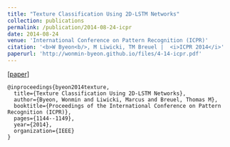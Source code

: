 ```yaml
---
title: "Texture Classification Using 2D-LSTM Networks"
collection: publications
permalink: /publication/2014-08-24-icpr
date: 2014-08-24
venue: 'International Conference on Pattern Recognition (ICPR)'
citation: '<b>W Byeon<b/>, M Liwicki, TM Breuel |  <i>ICPR 2014</i>'
paperurl: 'http://wonmin-byeon.github.io/files/4-14-icpr.pdf'
---
```

[[paper]](http://wonmin-byeon.github.io/files/4-14-icpr.pdf)

```
@inproceedings{byeon2014texture,
  title={Texture Classification Using 2D-LSTM Networks},
  author={Byeon, Wonmin and Liwicki, Marcus and Breuel, Thomas M},
  booktitle={Proceedings of the International Conference on Pattern Recognition (ICPR)},
  pages={1144--1149},
  year={2014},
  organization={IEEE}
}
```